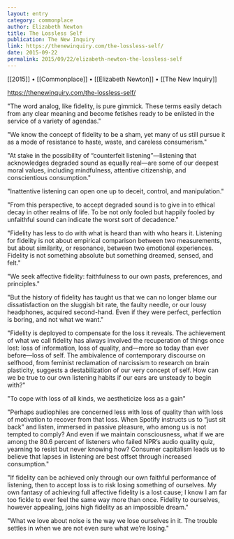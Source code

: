 ```yaml
---
layout: entry
category: commonplace
author: Elizabeth Newton
title: The Lossless Self
publication: The New Inquiry
link: https://thenewinquiry.com/the-lossless-self/
date: 2015-09-22
permalink: 2015/09/22/elizabeth-newton-the-lossless-self
---
```


[[2015]] • [[Commonplace]] • [[Elizabeth Newton]] • [[The New Inquiry]]

https://thenewinquiry.com/the-lossless-self/

"The word analog, like fidelity, is pure gimmick. These terms easily detach from any clear meaning and become fetishes ready to be enlisted in the service of a variety of agendas."

"We know the concept of fidelity to be a sham, yet many of us still pursue it as a mode of resistance to haste, waste, and careless consumerism."

"At stake in the possibility of “counterfeit listening”—listening that acknowledges degraded sound as equally real—are some of our deepest moral values, including mindfulness, attentive citizenship, and conscientious consumption."

"Inattentive listening can open one up to deceit, control, and manipulation."

"From this perspective, to accept degraded sound is to give in to ethical decay in other realms of life. To be not only fooled but happily fooled by unfaithful sound can indicate the worst sort of decadence."
 
"Fidelity has less to do with what is heard than with who hears it. Listening for fidelity is not about empirical comparison between two measurements, but about similarity, or resonance, between two emotional experiences. Fidelity is not something absolute but something dreamed, sensed, and felt."

"We seek affective fidelity: faithfulness to our own pasts, preferences, and principles."

"But the history of fidelity has taught us that we can no longer blame our dissatisfaction on the sluggish bit rate, the faulty needle, or our lousy headphones, acquired second-hand. Even if they were perfect, perfection is boring, and not what we want."

"Fidelity is deployed to compensate for the loss it reveals. The achievement of what we call fidelity has always involved the recuperation of things once lost: loss of information, loss of quality, and—more so today than ever before—loss of self. The ambivalence of contemporary discourse on selfhood, from feminist reclamation of narcissism to research on brain plasticity, suggests a destabilization of our very concept of self. How can we be true to our own listening habits if our ears are unsteady to begin with?"

"To cope with loss of all kinds, we aestheticize loss as a gain"

"Perhaps audiophiles are concerned less with loss of quality than with loss of motivation to recover from that loss. When Spotify instructs us to “just sit back” and listen, immersed in passive pleasure, who among us is not tempted to comply? And even if we maintain consciousness, what if we are among the 80.6 percent of listeners who failed NPR’s audio quality quiz, yearning to resist but never knowing how? Consumer capitalism leads us to believe that lapses in listening are best offset through increased consumption."

"If fidelity can be achieved only through our own faithful performance of listening, then to accept loss is to risk losing something of ourselves. My own fantasy of achieving full affective fidelity is a lost cause; I know I am far too fickle to ever feel the same way more than once. Fidelity to ourselves, however appealing, joins high fidelity as an impossible dream."

"What we love about noise is the way we lose ourselves in it. The trouble settles in when we are not even sure what we’re losing."
